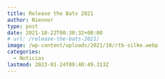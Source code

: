 ```yaml
---
title: Release the Bats 2021
author: Niennor
type: post
date: 2021-10-22T00:30:32+00:00
# url: /release-the-bats-2021/
image: /wp-content/uploads/2021/10/rtb-silke.webp
categories:
  - Noticias
lastmod: 2023-01-24T09:40:49.313Z
---
```


